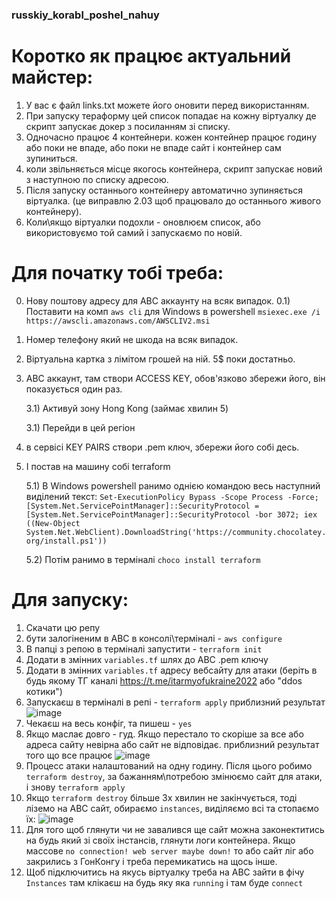 ### russkiy_korabl_poshel_nahuy

# Коротко як працює актуальний майстер:
1) У вас є файл links.txt можете його оновити перед використанням.
2) При запуску тераформу цей список попадає на кожну віртуалку де скрипт запускає докер з посиланням зі списку.
3) Одночасно працює 4 контейнери. кожен контейнер працює годину або поки не впаде, або поки не впаде сайт і контейнер сам зупиниться.
4) коли звільняється місце якогось контейнера, скрипт запускає новий з наступною по списку адресою.
5) Після запуску останнього контейнеру автоматично зупиняється віртуалка. (це виправлю 2.03 щоб працювало до останнього живого контейнеру).
6) Коли\якщо віртуалки подохли - оновлюєм список, або використовуємо той самий і запускаємо по новій.

# Для початку тобі треба:

0) Нову поштову адресу для АВС аккаунту на всяк випадок.
0.1) Поставити на комп `aws cli` для Windows в powershell `msiexec.exe /i https://awscli.amazonaws.com/AWSCLIV2.msi`
1) Номер телефону який не шкода на всяк випадок.
2) Віртуальна картка з лімітом грошей на ній. 5$ поки достатньо.
3) АВС аккаунт, там створи ACCESS KEY, обов'язково збережи його, він показується один раз.
 
   3.1) Активуй зону Hong Kong (займає хвилин 5)
   
   3.1) Перейди в цей регіон

4) в сервісі KEY PAIRS створи .pem ключ, збережи його собі десь.
5) І постав на машину собі terraform
   
   5.1) В Windows powershell ранимо однією командою весь наступний виділений текст: `Set-ExecutionPolicy Bypass -Scope Process -Force; [System.Net.ServicePointManager]::SecurityProtocol = [System.Net.ServicePointManager]::SecurityProtocol -bor 3072; iex ((New-Object System.Net.WebClient).DownloadString('https://community.chocolatey.org/install.ps1'))`
   
   5.2) Потім ранимо в терміналі `choco install terraform`

# Для запуску:

1) Скачати цю репу
2) бути залогіненим в АВС в консолі\терміналі - `aws configure`
3) В папці з репою в терміналі запустити - `terraform init`
4) Додати в змінних `variables.tf` шлях до АВС .pem ключу
5) Додати в змінних `variables.tf` адресу вебсайту для атаки (беріть в будь якому ТГ каналі https://t.me/itarmyofukraine2022 або "ddos котики")
6) Запускаєш в терміналі в репі - `terraform apply` 
приблизний результат ![image](https://user-images.githubusercontent.com/24322276/155978270-46a9b635-8519-48f1-8a98-a6f216e1c61d.png)
7) Чекаєш на весь конфіг, та пишеш - `yes`
8) Якщо маслає довго - гуд. Якщо перестало то скоріше за все або адреса сайту невірна або сайт не відповідає.
приблизний результат того що все працює ![image](https://user-images.githubusercontent.com/24322276/155978537-84cbaa5d-c323-4ab4-a61e-571b6369872f.png)
9) Процесс атаки налаштований на одну годину. Після цього робимо `terraform destroy`, за бажанням\потребою змінюємо сайт для атаки, і знову `terraform apply`
10) Якщо `terraform destroy` більше 3х хвилин не закінчується, тоді ліземо на АВС сайт, обираємо `instances`, виділяємо всі та стопаємо їх:
![image](https://user-images.githubusercontent.com/24322276/155982236-15ad9379-7e06-4d97-b21d-8b34f5182b50.png)
11) Для того щоб глянути чи не завалився ще сайт можна законектитись на будь який зі своїх інстансів, глянути логи контейнера. Якщо массове `no connection! web server maybe down!` то або сайт ліг або закрились з ГонКонгу і треба перемикатись на щось інше.
12) Щоб підключитись на якусь віртуалку треба на АВС зайти в фічу `Instances` там клікаєш на будь яку яка `running` і там буде `connect`
